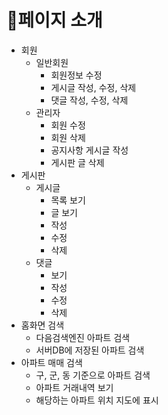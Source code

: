 # :page_with_curl:페이지 소개

- 회원
    - 일반회원
        - 회원정보 수정
        - 게시글 작성, 수정, 삭제
        - 댓글 작성, 수정, 삭제
    - 관리자
        - 회원 수정
        - 회원 삭제
        - 공지사항 게시글 작성
        - 게시판 글 삭제
- 게시판
    - 게시글
        - 목록 보기
        - 글 보기
        - 작성
        - 수정
        - 삭제
    - 댓글
        - 보기
        - 작성
        - 수정
        - 삭제
- 홈화면 검색
    - 다음검색엔진 아파트 검색
    - 서버DB에 저장된 아파트 검색
- 아파트 매매 검색
    - 구, 군, 동 기준으로 아파트 검색
    - 아파트 거래내역 보기
    - 해당하는 아파트 위치 지도에 표시